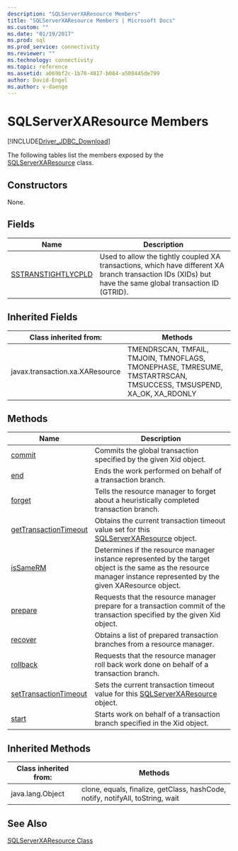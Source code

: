 ```yaml
---
description: "SQLServerXAResource Members"
title: "SQLServerXAResource Members | Microsoft Docs"
ms.custom: ""
ms.date: "01/19/2017"
ms.prod: sql
ms.prod_service: connectivity
ms.reviewer: ""
ms.technology: connectivity
ms.topic: reference
ms.assetid: a069bf2c-1b70-4817-b084-a508445de799
author: David-Engel
ms.author: v-daenge
---
```

# SQLServerXAResource Members
[!INCLUDE[Driver_JDBC_Download](../../../includes/driver_jdbc_download.md)]

  The following tables list the members exposed by the [SQLServerXAResource](../../../connect/jdbc/reference/sqlserverxaresource-class.md) class.  
  
## Constructors  
 None.  
  
## Fields  
  
|Name|Description|  
|----------|-----------------|  
|[SSTRANSTIGHTLYCPLD](../../../connect/jdbc/reference/sstranstightlycpld-field-sqlserverxaresource.md)|Used to allow the tightly coupled XA transactions, which have different XA branch transaction IDs (XIDs) but have the same global transaction ID (GTRID).|  
  
## Inherited Fields  
  
|Class inherited from:|Methods|  
|---------------------------|-------------|  
|javax.transaction.xa.XAResource|TMENDRSCAN, TMFAIL, TMJOIN, TMNOFLAGS, TMONEPHASE, TMRESUME, TMSTARTRSCAN, TMSUCCESS, TMSUSPEND, XA_OK, XA_RDONLY|  
  
## Methods  
  
|Name|Description|  
|----------|-----------------|  
|[commit](../../../connect/jdbc/reference/commit-method-sqlserverxaresource.md)|Commits the global transaction specified by the given Xid object.|  
|[end](../../../connect/jdbc/reference/end-method-sqlserverxaresource.md)|Ends the work performed on behalf of a transaction branch.|  
|[forget](../../../connect/jdbc/reference/forget-method-sqlserverxaresource.md)|Tells the resource manager to forget about a heuristically completed transaction branch.|  
|[getTransactionTimeout](../../../connect/jdbc/reference/gettransactiontimeout-method-sqlserverxaresource.md)|Obtains the current transaction timeout value set for this [SQLServerXAResource](../../../connect/jdbc/reference/sqlserverxaresource-class.md) object.|  
|[isSameRM](../../../connect/jdbc/reference/issamerm-method-sqlserverxaresource.md)|Determines if the resource manager instance represented by the target object is the same as the resource manager instance represented by the given XAResource object.|  
|[prepare](../../../connect/jdbc/reference/prepare-method-sqlserverxaresource.md)|Requests that the resource manager prepare for a transaction commit of the transaction specified by the given Xid object.|  
|[recover](../../../connect/jdbc/reference/recover-method-sqlserverxaresource.md)|Obtains a list of prepared transaction branches from a resource manager.|  
|[rollback](../../../connect/jdbc/reference/rollback-method-sqlserverxaresource.md)|Requests that the resource manager roll back work done on behalf of a transaction branch.|  
|[setTransactionTimeout](../../../connect/jdbc/reference/settransactiontimeout-method-sqlserverxaresource.md)|Sets the current transaction timeout value for this [SQLServerXAResource](../../../connect/jdbc/reference/sqlserverxaresource-class.md) object.|  
|[start](../../../connect/jdbc/reference/start-method-sqlserverxaresource.md)|Starts work on behalf of a transaction branch specified in the Xid object.|  
  
## Inherited Methods  
  
|Class inherited from:|Methods|  
|---------------------------|-------------|  
|java.lang.Object|clone, equals, finalize, getClass, hashCode, notify, notifyAll, toString, wait|  
  
## See Also  
 [SQLServerXAResource Class](../../../connect/jdbc/reference/sqlserverxaresource-class.md)  
  
  
